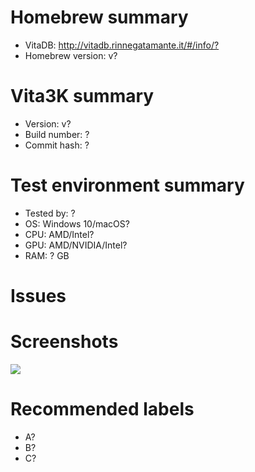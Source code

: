 <!-- Please use homebrew name for issue Title -->
<!-- Amend ? below with the correct information -->

# Homebrew summary
- VitaDB: <http://vitadb.rinnegatamante.it/#/info/?>
- Homebrew version: v?

# Vita3K summary
- Version: v?
- Build number: ?
- Commit hash: ?

# Test environment summary
- Tested by: ?
- OS: Windows 10/macOS?
- CPU: AMD/Intel?
- GPU: AMD/NVIDIA/Intel?
- RAM: ? GB

# Issues
<!-- Summary of problems -->

# Screenshots
![](https://?)

# Recommended labels
<!-- See https://github.com/Vita3K/homebrew-compatibility/labels -->
- A?
- B?
- C?
